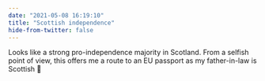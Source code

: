 ```yaml
---
date: "2021-05-08 16:19:10"
title: "Scottish independence"
hide-from-twitter: false
---
```


Looks like a strong pro-independence majority in Scotland. From a selfish point of view, this offers me a route to an EU passport as my father-in-law is Scottish 🏴󠁧󠁢󠁳󠁣󠁴󠁿
